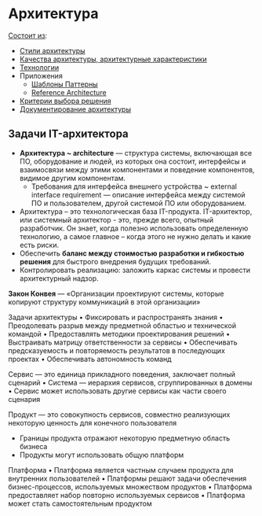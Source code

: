 # Архитектура

[Состоит из](https://docs.microsoft.com/ru-ru/azure/architecture/guide/):

- [Стили архитектуры](arch.styles.md)
- [Качества архитектуры, архитектурные характеристики](arch.ability.md)
- [Технологии](../technology/technology.md)
- Приложения
  - [Шаблоны Паттерны](patterns.md)
  - [Reference Architecture](arch.ref.md)
- [Критерии выбора решения](arch.criteria.md)
- [Документирование архитектуры](pattern/pattern.docs.md)

## Задачи IT-архитектора

- __Архитектура ~ architecture__ — структура системы, включающая все ПО, оборудование и людей, из которых она состоит, интерфейсы и взаимосвязи между этими компонентами и поведение компонентов, видимое другим компонентам.
  - Требования для интерфейса внешнего устройства ~ external interface requirement — описание интерфейса между системой ПО и пользователем, другой системой ПО или оборудованием.
- Архитектура – это технологическая база IT-продукта. IT-архитектор, или системный архитектор - это, прежде всего, опытный разработчик. Он знает, когда полезно использовать определенную технологию, а самое главное – когда этого не нужно делать и какие есть риски.
- Обеспечить __баланс между стоимостью разработки и гибкостью решения__ для быстрого внедрения будущих требований.
- Контролировать реализацию: заложить каркас системы и провести архитектурный надзор.

__Закон Конвея__ — «Организации проектируют системы, которые копируют структуру коммуникаций в этой организации»

Задачи архитектуры 
• Фиксировать и распространять знания 
• Преодолевать разрыв между предметной областью и технической командой 
• Предоставлять методики проектирования решений 
• Выстраивать матрицу ответственности за сервисы
• Обеспечивать предсказуемость и повторяемость результатов в последующих проектах
• Обеспечивать автономность команд

Сервис — это единица прикладного поведения, заключает полный сценарий
• Система — иерархия сервисов, сгруппированных в домены
• Сервис может использовать другие сервисы как части своего сценария

Продукт — это совокупность сервисов, совместно реализующих некоторую ценность для конечного пользователя
- Границы продукта отражают некоторую предметную область бизнеса
- Продукты могут использовать общую платформ

Платформа
• Платформа является частным случаем продукта для внутренних пользователей
• Платформы решают задачи обеспечения бизнес-процессов, используемых множеством продуктов
• Платформа предоставляет набор повторно используемых сервисов 
• Платформа может стать самостоятельным продуктом
